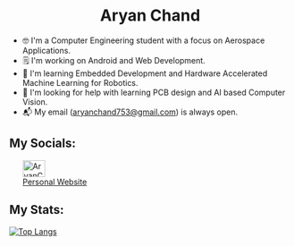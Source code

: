<h1 align="center">Aryan Chand</h1>

- 🤓 I'm a Computer Engineering student with a focus on Aerospace Applications.
- 🗒️ I'm working on Android and Web Development.
- 🌱 I'm learning Embedded Development and Hardware Accelerated Machine Learning for Robotics.
- 🔭 I'm looking for help with learning PCB design and AI based Computer Vision.
- 📬 My email (<aryanchand753@gmail.com>) is always open.

## My Socials:
<div align="left">
  <ul style="list-style:none;">
    <li>
      <a href="https://linkedin.com/in/AryanChand753" target="blank"><img align="center" src="https://raw.githubusercontent.com/rahuldkjain/github-profile-readme-generator/master/src/images/icons/Social/linked-in-alt.svg" alt="AryanChand753" height="30" width="40" /></a>
    </li>
    <li>
      <a href="http://aryanchand753.github.io" target="_blank">Personal Website</a>
    </li>
  </ul>
</div>

## My Stats:
[![Top Langs](https://github-readme-stats.vercel.app/api/top-langs/?username=AryanChand753&layout=compact&theme=gruvbox&langs_count=10&hide=html,css,makefile)](https://github.com/SeniorMars/github-readme-stats)
